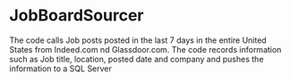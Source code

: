# JobBoardSourcer

The code calls Job posts posted in the last 7 days in the entire United States from Indeed.com nd Glassdoor.com. The code records information such as Job title, location, posted date and company and pushes the information to a SQL Server  
